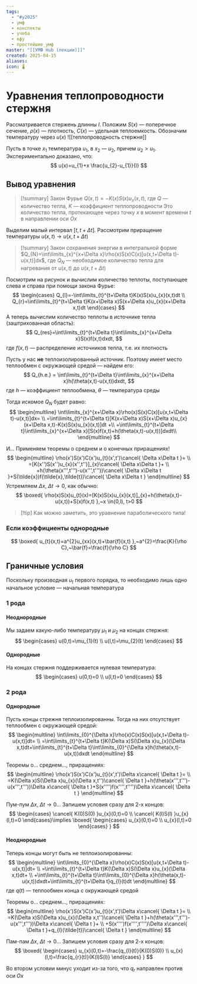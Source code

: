 ```yaml
---
tags:
  - "#y2025"
  - умф
  - конспекты
  - учеба
  - кфу
  - простейшие_умф
master: "[[УМФ Hub (лекции)]]"
created: 2025-04-15
aliases: 
icon: 🌡
---
```


# Уравнения теплопроводности стержня
Рассматривается стержень длинны $l$. Положим $S(x)$ — поперечное сечение, $\rho(x)$ — плотность, $C(x)$ — удельная теплоемкость. Обозначим температуру через $u(x)$
![[теплопроводность стержня]]

Пусть в точке $x_{1}$ температура $u_{1}$, в $x_{2}$ — $u_{2}$, причем $u_{2} > u_{1}$. Экспериментально доказано, что:
$$
u(x)=u_{1}+x \frac{u_{2}-u_{1}}{l}
$$

## Вывод уравнения

> [!summary] Закон Фурье
> $Q(x,t)=-K(x)S(x)u_{x}(x,t)$, где $Q$ — количество тепла, $K$ — коэффициент теплопроводности
> Это количество тепла, протекающее через точку $x$ в момент времени $t$ в направлении оси $Ox$

Выделим малый интервал $[t, t+\Delta t]$. Рассмотрим приращение температуры $u(x,t) \to u(x,t+\Delta t)$
> [!summary] Закон сохранения энергии в интегральной форме
> $Q_{N}=\int\limits_{x}^{x+\Delta x}\rho(x)S(x)C(x)[u(x,t+\Delta t)-u(x,t)]dx$, где $Q_{N}$ — необходимое количество тепла для нагревания от $u(x,t)$ до $u(x,t+\Delta t)$

Посмотрим на рисунок и вычислим количество теплоты, поступающее слева и справа при помощи закона Фурье:
$$
\begin{cases}
Q_{l}=-\int\limits_{t}^{t+\Delta t}K(x)S(x)u_{x}(x,t)dt \\
Q_{r}=\int\limits_{t}^{t+\Delta t}K(x+\Delta x)S(x+\Delta x)u_{x}(x+\Delta x,t)dt
\end{cases}
$$
А теперь вычислим количество теплоты в источнике тепла (заштрихованная область):
$$
Q_{res}=\int\limits_{t}^{t+\Delta t}\int\limits_{x}^{x+\Delta x}S(x)f(x,t)dxdt,
$$
где $f(x,t)$ — распределение источников тепла, т.е. их плотность

Пусть у нас **не** теплоизолированный источник. Поэтому имеет место теплообмен с окружающей средой — найдем его:
$$
Q_{h.e.} = \int\limits_{t}^{t+\Delta t}\int\limits_{x}^{x+\Delta x}h(\theta(x,t)-u(x,t))dxdt,
$$
где $h$ — коэффициент теплообмена, $\theta$ — температура среды

Тогда искомое $Q_{N}$ будет равно:
$$
\begin{multline}
\int\limits_{x}^{x+\Delta x}\rho(x)S(x)C(x)[u(x,t+\Delta t)-u(x,t)]dx= \\
=\int\limits_{t}^{t+\Delta t}[K(x+\Delta x)S(x+\Delta x)u_{x}(x+\Delta x,t)-K(x)S(x)u_{x}(x,t)]dt +\\
+\int\limits_{t}^{t+\Delta t}\int\limits_{x}^{x+\Delta x}[S(x)f(x,t)+h(\theta(x,t)-u(x,t))]dxdt\\
\end{multline}
$$

И... Применяем теоремы о среднем и о конечных приращениях!
$$
\begin{multline}
\rho(x')S(x')C(x')u_{t}(x',t')\cancel{ \Delta x\Delta t }= \\
=[K(x'')S(x'')u_{x}(x'',t'')]_{x}\cancel{ \Delta x\Delta t }+ \\
+h(\theta(x''',t''')-u(x''',t'''))\cancel{ \Delta x\Delta t }+S(\tilde{x})f(\tilde{x},\tilde{t})\cancel{ \Delta x\Delta t }
\end{multline}
$$
Устремляем $\Delta x,~\Delta t\to0$, как обычно:
$$
\boxed{ \rho(x)S(x)u_{t}(x)=[K(x)S(x)u_{x}(x,t)]_{x}+h(\theta(x,t)-u(x,t))+S(x)f(x,t) },~x \in(0,l), t>0
$$
> [!tip] Как можно заметить, это уравнение параболического типа!

### Если коэффициенты однородные
$$
\boxed{ u_{t}(x,t)=a^{2}u_{xx}(x,t)+\bar{f}(x,t) },~a^{2}=\frac{K}{\rho C},~\bar{f}=\frac{f}{\rho C}
$$

## Граничные условия
Поскольку производная $u_{t}$ первого порядка, то необходимо лишь одно начальное условие — начальная температура
### 1 рода
#### Неоднородные
Мы задаем какую-либо температуру $\mu_{1}$ и $\mu_{2}$ на концах стержня:
$$
\begin{cases}
u(0,t)=\mu_{1}(t) \\
u(l,t)=\mu_{2}(t)
\end{cases}
$$

#### Однородные
На концах стержня поддерживается нулевая температура:
$$
\begin{cases}
u(0,t)=0 \\
u(l,t)=0
\end{cases}
$$

### 2 рода
#### Однородные
Пусть концы стрежня теплоизолированны. Тогда на них отсутствует теплообмен с окружающей средой:
$$
\begin{multline}
\int\limits_{0}^{\Delta x}\rho(x)C(x)S(x)[u(x,t+\Delta t)-u(x,t)]dt= \\
=\int\limits_{t}^{t+\Delta t}K(\Delta x)S(\Delta x)u_{x}(\Delta x,t)dt+\int\limits_{t}^{t+\Delta t}\int\limits_{0}^{\Delta x}h(\theta(x,t)-u(x,t))dxdt
\end{multline}
$$

Теоремы о... среднем..., приращениях:
$$
\begin{multline}
\rho(x')S(x')C(x')u_{t}(x',t')\Delta x\cancel{ \Delta t }= \\
=K(\Delta x)S(\Delta x)u_{x}(\Delta x,t'')\cancel{ \Delta t }+h(\theta(x''',t''')-u(x''',t'''))\Delta x\cancel{ \Delta t }+S(x'''')f(x'''',t'''')\Delta x\cancel{ \Delta t }
\end{multline}
$$

Пум-пум $\Delta x,~\Delta t\to0$... Запишем условия сразу для 2-х концов:
$$
\begin{cases}
\cancel{ K(0)S(0) }u_{x}(0,t)=0 \\
\cancel{ K(l)S(l) }u_{x}(l,t)=0
\end{cases}\implies
\boxed{ \begin{cases}
u_{x}(0,t)=0 \\
u_{x}(l,t)=0
\end{cases} }
$$

#### Неоднородные
Теперь концы могут быть не теплоизолированны:
$$
\begin{multline}
\int\limits_{0}^{\Delta x}\rho(x)C(x)S(x)[u(x,t+\Delta t)-u(x,t)]dt= \\
=\int\limits_{t}^{t+\Delta t}K(\Delta x)S(\Delta x)u_{x}(\Delta x,t)dt+ \\
+\int\limits_{t}^{t+\Delta t}\int\limits_{0}^{\Delta x}h(\theta(x,t)-u(x,t))dxdt+\int\limits_{t}^{t+\Delta t}q_{l}(t)dt
\end{multline}
$$
где $q(t)$ — теплообмен конца с окружающей средой

Теоремы о... среднем..., приращениях:
$$
\begin{multline}
\rho(x')S(x')C(x')u_{t}(x',t')\Delta x\cancel{ \Delta t }= \\
=K(\Delta x)S(\Delta x)u_{x}(\Delta x,t'')\cancel{ \Delta t }+h(\theta(x''',t''')-u(x''',t'''))\Delta x\cancel{ \Delta t }+ \\
+S(x'''')f(x'''',t'''')\Delta x\cancel{ \Delta t }+q_{l}(\tilde{t})\cancel{ \Delta t }
\end{multline}
$$

Пам-пам $\Delta x,~\Delta t\to0$... Запишем условия сразу для 2-х концов:
$$
\boxed{ \begin{cases}
u_{x}(0,t)=-\frac{q_{l}(t)}{K(0)S(0)} \\
u_{x}(l,t)=\frac{q_{r}(t)}{K(l)S(l)}
\end{cases} }
$$

Во втором условии минус уходит из-за того, что $q_{r}$ направлен против оси $Ox$
